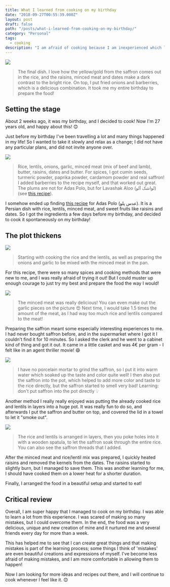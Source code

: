 ```yaml
---
title: What I learned from cooking on my birthday
date: "2018-09-27T00:55:39.000Z"
layout: post
draft: false
path: "/posts/what-i-learned-from-cooking-on-my-birthday/"
category: "Personal"
tags:
  - cooking
description: "I am afraid of cooking because I am inexperienced which leads to mistakes. On my birthday, I overcame my fears and cooked a great meal. I have grown as a person as a result! Plus, delicious food is always a win in my book 😼"
---
```


![](./adas-00.jpg)

> The final dish. I love how the yellow/gold from the saffron comes out in the rice, and the raisins, minced meat and dates make a dark contrast to the bright rice. On top, I put fried onions and barberries, which is a delicious combination. It took me my entire birthday to prepare the food!

## Setting the stage

About 2 weeks ago, it was my birthday, and I decided to cook! Now I'm 27 years old, and happy about this! 😊

Just before my birthday I've been travelling a lot and many things happened in my life! So I wanted to take it slowly and relax as a change; I did not have any particular plans, and did not invite anyone over.

![](./adas-01.jpg)

> Rice, lentils, onions, garlic, minced meat (mix of beef and lamb), butter, raisins, dates and butter. For spices, I got cumin seeds, turmeric powder, paprika powder, cardamom powder and real saffron! I added barberries to the recipe myself, and that worked out great. The plums are not for Adas Polo, but for Lavashak Aloo (لواشک آلو) (see [this recipe](https://www.aashpazi.com/lavashak-aloo)).

I somehow ended up finding [this recipe](https://www.youtube.com/watch?v=kwItQt9Hs90) for Adas Polo (عدس پلو). It is a Persian dish with rice, lentils, minced meat, and sweet fruits like raisins and dates. So I got the ingredients a few days before my birthday, and decided to cook it spontaneously on my birthday!

## The plot thickens

![](./adas-02.jpg)

> Starting with cooking the rice and the lentils, as well as preparing the onions and garlic to be mixed with the minced meat in the pan.

For this recipe, there were so many spices and cooking methods that were new to me, and I was really afraid of trying it out! But I could muster up enough courage to just try my best and prepare the food the way I would!

![](./adas-03.jpg)

> The minced meat was really delicious! You can even make out the garlic pieces on the picture 😍 Next time, I would take 1.5 times the amount of the meat, as I had way too much rice and lentils compared to the meat!

Preparing the saffron meant some especially interesting experiences to me. I had never bought saffron before, and in the supermarket where I got it I couldn't find it for 10 minutes. So I asked the clerk and he went to a cabinet kind of thing and got it out. It came in a little casket and was 4€ per gram - I felt like in an agent thriller movie! 😄

![](./adas-04.jpg)

> I have no porcelain mortar to grind the saffron, so I put it into warm water which soaked up the taste and color quite well! I then also put the saffron into the pot, which helped to add more color and taste to the rice directly, but the saffron started to smell very bad! Learning: don't put saffron into the pot directly 💡

Another method I really really enjoyed was putting the already cooked rice and lentils in layers into a huge pot. It was really fun to do so, and afterwards I put the saffron and butter on top, and covered the lid in a towel to let it "smoke out".

![](./adas-05.jpg)

> The rice and lentils is arranged in layers, then you poke holes into it with a wooden spatula, to let the saffron soak through the entire rice. You can also see the saffron threads that I added.

After the minced meat and rice/lentil mix was prepared, I quickly heated raisins and removed the kernels from the dates. The raisins started to slightly burn, but I managed to save them. This was another learning for me, I should have cooked them on a lower heat for a shorter duration.

Finally, I arranged the food in a beautiful setup and started to eat!

## Critical review

Overall, I am super happy that I managed to cook on my birthday. I was able to learn a lot from this experience. I was scared of making so many mistakes, but I could overcome them. In the end, the food was a very delicious, unique and new creation of mine and it nurtured me and several friends every day for more than a week.

This has helped me to see that I can create great things and that making mistakes is part of the learning process; some things I think of 'mistakes' are even beautiful creations and expressions of myself. I've become less afraid of making mistakes, and I am more comfortable in allowing them to happen!

Now I am looking for more ideas and recipes out there, and I will continue to cook whenever I feel like it. 😊